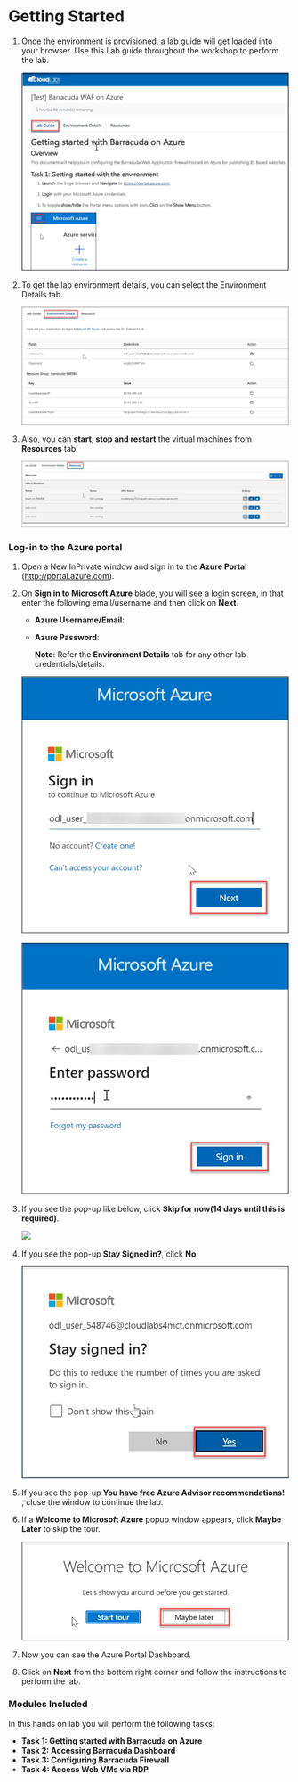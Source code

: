 # **Getting Started**

1. Once the environment is provisioned, a lab guide will get loaded into your browser. Use this Lab guide throughout the workshop to perform the lab.

    ![](../images/image003.jpg)

1. To get the lab environment details, you can select the Environment Details tab.

    ![](../images/image-001.jpg)

1. Also, you can **start, stop and restart** the virtual machines from **Resources** tab.

    ![](../images/image002.jpg)

### Log-in to the Azure portal

1. Open a New InPrivate window and sign in to the **Azure Portal** (<http://portal.azure.com>).

1. On **Sign in to Microsoft Azure** blade, you will see a login screen, in that enter the following email/username and then click on **Next**.  

   * **Azure Username/Email**:  <inject key="AzureAdUserEmail"></inject> 
   * **Azure Password**:  <inject key="AzureAdUserPassword"></inject>

        **Note**: Refer the **Environment Details** tab for any other lab credentials/details.
        
    ![](../images/image-004.jpg)
  
    ![](../images/image-005.jpg)
  
1. If you see the pop-up like below, click **Skip for now(14 days until this is required)**.

    ![](../images/image004.jpg)

1. If you see the pop-up  **Stay Signed in?**, click **No**.

    ![](../images/image-006.jpg)

1. If you see the pop-up **You have free Azure Advisor recommendations!** , close the window to continue the lab. 

1. If a **Welcome to Microsoft Azure** popup window appears, click **Maybe Later** to skip the tour.

    ![](../images/image-007.jpg)

1. Now you can see the Azure Portal Dashboard.

1. Click on **Next** from the bottom right corner and follow the instructions to perform the lab.

### Modules Included

In this hands on lab you will perform the following tasks:

- **Task 1: Getting started with Barracuda on Azure**
- **Task 2: Accessing Barracuda Dashboard**
- **Task 3: Configuring Barracuda Firewall**
- **Task 4: Access Web VMs via RDP**



